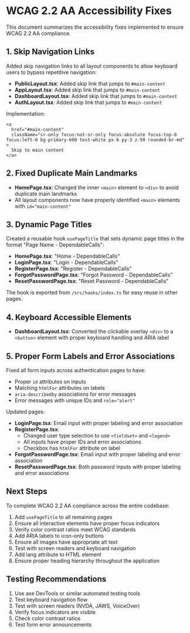 # WCAG 2.2 AA Accessibility Fixes

This document summarizes the accessibility fixes implemented to ensure WCAG 2.2 AA compliance.

## 1. Skip Navigation Links

Added skip navigation links to all layout components to allow keyboard users to bypass repetitive navigation:

- **PublicLayout.tsx**: Added skip link that jumps to `#main-content`
- **AppLayout.tsx**: Added skip link that jumps to `#main-content`
- **DashboardLayout.tsx**: Added skip link that jumps to `#main-content`
- **AuthLayout.tsx**: Added skip link that jumps to `#main-content`

Implementation:
```tsx
<a 
  href="#main-content" 
  className="sr-only focus:not-sr-only focus:absolute focus:top-0 focus:left-0 bg-primary-600 text-white px-6 py-3 z-50 rounded-br-md"
>
  Skip to main content
</a>
```

## 2. Fixed Duplicate Main Landmarks

- **HomePage.tsx**: Changed the inner `<main>` element to `<div>` to avoid duplicate main landmarks
- All layout components now have properly identified `<main>` elements with `id="main-content"`

## 3. Dynamic Page Titles

Created a reusable hook `usePageTitle` that sets dynamic page titles in the format "Page Name - DependableCalls":

- **HomePage.tsx**: "Home - DependableCalls"
- **LoginPage.tsx**: "Login - DependableCalls"
- **RegisterPage.tsx**: "Register - DependableCalls"
- **ForgotPasswordPage.tsx**: "Forgot Password - DependableCalls"
- **ResetPasswordPage.tsx**: "Reset Password - DependableCalls"

The hook is exported from `/src/hooks/index.ts` for easy reuse in other pages.

## 4. Keyboard Accessible Elements

- **DashboardLayout.tsx**: Converted the clickable overlay `<div>` to a `<button>` element with proper keyboard handling and ARIA label

## 5. Proper Form Labels and Error Associations

Fixed all form inputs across authentication pages to have:
- Proper `id` attributes on inputs
- Matching `htmlFor` attributes on labels
- `aria-describedby` associations for error messages
- Error messages with unique IDs and `role="alert"`

Updated pages:
- **LoginPage.tsx**: Email input with proper labeling and error association
- **RegisterPage.tsx**: 
  - Changed user type selection to use `<fieldset>` and `<legend>`
  - All inputs have proper IDs and error associations
  - Checkbox has `htmlFor` attribute on label
- **ForgotPasswordPage.tsx**: Email input with proper labeling and error association
- **ResetPasswordPage.tsx**: Both password inputs with proper labeling and error associations

## Next Steps

To complete WCAG 2.2 AA compliance across the entire codebase:

1. Add `usePageTitle` to all remaining pages
2. Ensure all interactive elements have proper focus indicators
3. Verify color contrast ratios meet WCAG standards
4. Add ARIA labels to icon-only buttons
5. Ensure all images have appropriate alt text
6. Test with screen readers and keyboard navigation
7. Add lang attribute to HTML element
8. Ensure proper heading hierarchy throughout the application

## Testing Recommendations

1. Use axe DevTools or similar automated testing tools
2. Test keyboard navigation flow
3. Test with screen readers (NVDA, JAWS, VoiceOver)
4. Verify focus indicators are visible
5. Check color contrast ratios
6. Test form error announcements